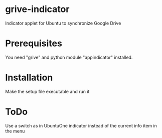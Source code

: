 grive-indicator
===============

Indicator applet for Ubuntu to synchronize Google Drive

Prerequisites
===============
You need "grive" and python module "appindicator" installed.

Installation
===============
Make the setup file executable and run it

ToDo
===============
Use a switch as in UbuntuOne indicator instead of the current info item in the menu
